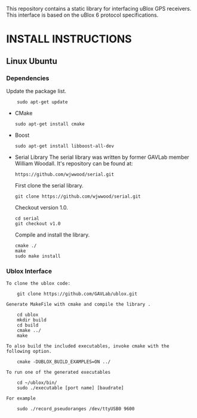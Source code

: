 This repository contains a static library for interfacing uBlox GPS receivers.  This interface is based on the uBlox 6 protocol specifications.

# INSTALL INSTRUCTIONS #

## Linux Ubuntu ##

### Dependencies ###

Update the package list.

		sudo apt-get update

-	CMake

		sudo apt-get install cmake
	
-	Boost

		sudo apt-get install libboost-all-dev
	
- 	Serial Library
	The serial library was written by former GAVLab member William Woodall.  It's repository can be found at:

		https://github.com/wjwwood/serial.git

	First clone the serial library.

		git clone https://github.com/wjwwood/serial.git

	Checkout version 1.0.

		cd serial
		git checkout v1.0

	Compile and install the library.

		cmake ./
		make
		sudo make install

### Ublox Interface ###

	To clone the ublox code:

		git clone https://github.com/GAVLab/ublox.git

	Generate MakeFile with cmake and compile the library .

		cd ublox
		mkdir build
		cd build
		cmake ../
		make

	To also build the included executables, invoke cmake with the following option.

		cmake -DUBLOX_BUILD_EXAMPLES=ON ../

	To run one of the generated executables

		cd ~/ublox/bin/
		sudo ./executable [port name] [baudrate]

	For example

		sudo ./record_pseudoranges /dev/ttyUSB0 9600
